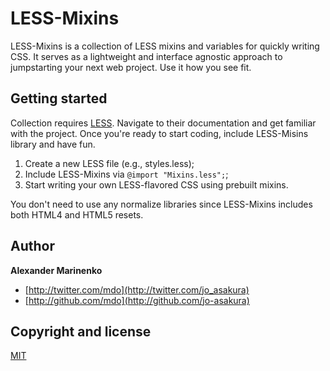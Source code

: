 # LESS-Mixins

LESS-Mixins is a collection of LESS mixins and variables for quickly writing CSS. It serves as a lightweight and interface agnostic approach to jumpstarting your next web project. Use it how you see fit.

## Getting started

Collection requires [LESS](http://lesscss.org). Navigate to their documentation and get familiar with the project. Once you're ready to start coding, include LESS-Misins library and have fun.

1. Create a new LESS file (e.g., styles.less);
2. Include LESS-Mixins via `@import "Mixins.less";`;
3. Start writing your own LESS-flavored CSS using prebuilt mixins.

You don't need to use any normalize libraries since LESS-Mixins includes both HTML4 and HTML5 resets.

## Author

**Alexander Marinenko**

+ [http://twitter.com/mdo](http://twitter.com/jo_asakura)
+ [http://github.com/mdo](http://github.com/jo-asakura)

## Copyright and license

[MIT](LICENSE.md)
